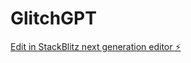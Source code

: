 # GlitchGPT

[Edit in StackBlitz next generation editor ⚡️](https://stackblitz.com/~/github.com/VisualBoy/GlitchGPT)